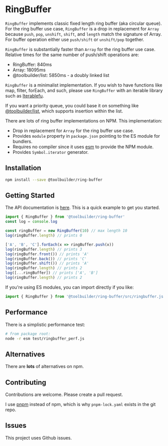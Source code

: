 # RingBuffer

`RingBuffer` implements classic fixed length ring buffer (aka circular queue). For the ring buffer use case, `RingBuffer` is a drop in replacement for `Array` because `push`, `pop`, `unshift`, `shift`, and `length` match the signature of Array. For buffer operation either use `push/shift` or `unshift/pop` together.

`RingBuffer` is substantially faster than `Array` for the ring buffer use case. Relative times for the same number of push/shift operations are:

* RingBuffer: 840ms
* Array: 18095ms
* @toolbuilder/list: 5850ms - a doubly linked list

`RingBuffer` is a minimalist implementation. If you wish to have functions like map, filter, forEach, and such, please use `RingBuffer` with an iterable library such as [Iterablefu](https://github.com/toolbuilder/iterablefu).

If you want a priority queue, you could base it on something like [@toolbuilder/list](https://github.com/toolbuilder/list), which supports insertion within the list.

There are lots of ring buffer implementations on NPM. This implementation:

* Drop in replacement for `Array` for the ring buffer use case.
* Provides `module` property in `package.json` pointing to the ES module for bundlers.
* Requires no compiler since it uses [esm](https://github.com/standard-things/esm) to provide the NPM module.
* Provides `Symbol.iterator` generator.

## Installation

```bash
npm install --save @toolbuilder/ring-buffer
```

## Getting Started

The API documentation is [here](docs/ringbuffer.md).  This is a quick example to get you started.

```javascript
import { RingBuffer } from '@toolbuilder/ring-buffer'
const log = console.log

const ringBuffer = new RingBuffer(10) // max length 10
log(ringBuffer.length) // prints 0

['A', 'B', 'C'].forEach(x => ringBuffer.push(x))
log(ringBuffer.length) // prints 3
log(ringBuffer.front()) // prints 'A'
log(ringBuffer.back()) // prints 'C'
log(ringBuffer.shift()) // prints 'A'
log(ringBuffer.length) // prints 2
log([...ringBuffer]) // prints ['A', 'B']
log(ringBuffer.length) // prints 2
```

If you're using ES modules, you can import directly if you like:

```javascript
import { RingBuffer } from '@toolbuilder/ring-buffer/src/ringbuffer.js'
```

## Performance

There is a simplistic performance test:

```bash
# from package root:
node -r esm test/ringbuffer_perf.js
```

## Alternatives

There are **lots** of alternatives on npm.

## Contributing

Contributions are welcome. Please create a pull request.

I use [pnpm](https://pnpm.js.org/) instead of npm, which is why `pnpm-lock.yaml` exists in the git repo.

## Issues

This project uses Github issues.

